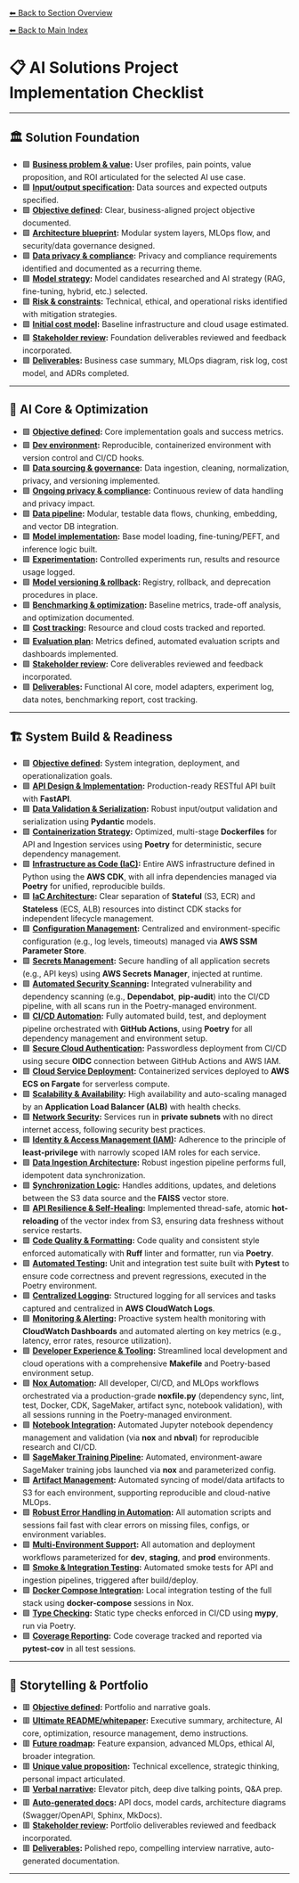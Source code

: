 [⬅ Back to Section Overview](README.md)

[⬅ Back to Main Index](../INDEX.md)

# 📋 AI Solutions Project Implementation Checklist

---

## 🏛️ Solution Foundation

- 🟩 **[Business problem & value](foundation/Business_Problem_Value.md):** User profiles, pain points, value proposition, and ROI articulated for the selected AI use case.
- 🟩 **[Input/output specification](foundation/Business_Problem_Value.md):** Data sources and expected outputs specified.
- 🟩 **[Objective defined](foundation/Objective.md):** Clear, business-aligned project objective documented.
- 🟩 **[Architecture blueprint](foundation/Architecture_Blueprint.md):** Modular system layers, MLOps flow, and security/data governance designed.
- 🟩 **[Data privacy & compliance](foundation/Architecture_Blueprint.md):** Privacy and compliance requirements identified and documented as a recurring theme.
- 🟩 **[Model strategy](foundation/Model_Strategy.md):** Model candidates researched and AI strategy (RAG, fine-tuning, hybrid, etc.) selected.
- 🟩 **[Risk & constraints](foundation/Risk_Constraints.md):** Technical, ethical, and operational risks identified with mitigation strategies.
- 🟩 **[Initial cost model](foundation/Deliverables.md):** Baseline infrastructure and cloud usage estimated.
- 🟩 **[Stakeholder review](foundation/Deliverables.md):** Foundation deliverables reviewed and feedback incorporated.
- 🟩 **[Deliverables](foundation/Deliverables.md):** Business case summary, MLOps diagram, risk log, cost model, and ADRs completed.

---

## 🧠 AI Core & Optimization

- 🟩 **[Objective defined](core/Objective.md):** Core implementation goals and success metrics.
- 🟩 **[Dev environment](core/Dev_Environment_Data.md):** Reproducible, containerized environment with version control and CI/CD hooks.
- 🟩 **[Data sourcing & governance](core/Dev_Environment_Data.md):** Data ingestion, cleaning, normalization, privacy, and versioning implemented.
- 🟩 **[Ongoing privacy & compliance](core/Dev_Environment_Data.md):** Continuous review of data handling and privacy impact.
- 🟩 **[Data pipeline](core/Data_Pipeline_Processing.md):** Modular, testable data flows, chunking, embedding, and vector DB integration.
- 🟩 **[Model implementation](core/Model_Implementation_Experimentation.md):** Base model loading, fine-tuning/PEFT, and inference logic built.
- 🟩 **[Experimentation](core/Model_Implementation_Experimentation.md):** Controlled experiments run, results and resource usage logged.
- 🟩 **[Model versioning & rollback](core/Model_Implementation_Experimentation.md):** Registry, rollback, and deprecation procedures in place.
- 🟩 **[Benchmarking & optimization](core/Benchmarking_Optimization.md):** Baseline metrics, trade-off analysis, and optimization documented.
- 🟩 **[Cost tracking](core/Benchmarking_Optimization.md):** Resource and cloud costs tracked and reported.
- 🟩 **[Evaluation plan](core/Evaluation_Plan.md):** Metrics defined, automated evaluation scripts and dashboards implemented.
- 🟩 **[Stakeholder review](core/Deliverables.md):** Core deliverables reviewed and feedback incorporated.
- 🟩 **[Deliverables](core/Deliverables.md):** Functional AI core, model adapters, experiment log, data notes, benchmarking report, cost tracking.

---

## 🏗️ System Build & Readiness

- 🟩 **[Objective defined](build/Objective.md):** System integration, deployment, and operationalization goals.
- 🟩 **[API Design & Implementation](build/API_Integration.md):** Production-ready RESTful API built with **FastAPI**.
- 🟩 **[Data Validation & Serialization](build/API_Integration.md):** Robust input/output validation and serialization using **Pydantic** models.
- 🟩 **[Containerization Strategy](build/Deployment_Infrastructure.md):** Optimized, multi-stage **Dockerfiles** for API and Ingestion services using **Poetry** for deterministic, secure dependency management.
- 🟩 **[Infrastructure as Code (IaC)](build/Deployment_Infrastructure.md):** Entire AWS infrastructure defined in Python using the **AWS CDK**, with all infra dependencies managed via **Poetry** for unified, reproducible builds.
- 🟩 **[IaC Architecture](build/Deployment_Infrastructure.md):** Clear separation of **Stateful** (S3, ECR) and **Stateless** (ECS, ALB) resources into distinct CDK stacks for independent lifecycle management.
- 🟩 **[Configuration Management](build/Deployment_Infrastructure.md):** Centralized and environment-specific configuration (e.g., log levels, timeouts) managed via **AWS SSM Parameter Store**.
- 🟩 **[Secrets Management](build/Deployment_Infrastructure.md):** Secure handling of all application secrets (e.g., API keys) using **AWS Secrets Manager**, injected at runtime.
- 🟩 **[Automated Security Scanning](build/Deployment_Infrastructure.md):** Integrated vulnerability and dependency scanning (e.g., **Dependabot**, **pip-audit**) into the CI/CD pipeline, with all scans run in the Poetry-managed environment.
- 🟩 **[CI/CD Automation](build/Deployment_Infrastructure.md):** Fully automated build, test, and deployment pipeline orchestrated with **GitHub Actions**, using **Poetry** for all dependency management and environment setup.
- 🟩 **[Secure Cloud Authentication](build/Deployment_Infrastructure.md):** Passwordless deployment from CI/CD using secure **OIDC** connection between GitHub Actions and AWS IAM.
- 🟩 **[Cloud Service Deployment](build/Deployment_Infrastructure.md):** Containerized services deployed to **AWS ECS on Fargate** for serverless compute.
- 🟩 **[Scalability & Availability](build/Deployment_Infrastructure.md):** High availability and auto-scaling managed by an **Application Load Balancer (ALB)** with health checks.
- 🟩 **[Network Security](build/Deployment_Infrastructure.md):** Services run in **private subnets** with no direct internet access, following security best practices.
- 🟩 **[Identity & Access Management (IAM)](build/Deployment_Infrastructure.md):** Adherence to the principle of **least-privilege** with narrowly scoped IAM roles for each service.
- 🟩 **[Data Ingestion Architecture](build/Operational_Playbook.md):** Robust ingestion pipeline performs full, idempotent data synchronization.
- 🟩 **[Synchronization Logic](build/Operational_Playbook.md):** Handles additions, updates, and deletions between the S3 data source and the **FAISS** vector store.
- 🟩 **[API Resilience & Self-Healing](build/Operational_Playbook.md):** Implemented thread-safe, atomic **hot-reloading** of the vector index from S3, ensuring data freshness without service restarts.
- 🟩 **[Code Quality & Formatting](build/Testing_Validation.md):** Code quality and consistent style enforced automatically with **Ruff** linter and formatter, run via **Poetry**.
- 🟩 **[Automated Testing](build/Testing_Validation.md):** Unit and integration test suite built with **Pytest** to ensure code correctness and prevent regressions, executed in the Poetry environment.
- 🟩 **[Centralized Logging](build/Observability_Monitoring.md):** Structured logging for all services and tasks captured and centralized in **AWS CloudWatch Logs**.
- 🟩 **[Monitoring & Alerting](build/Observability_Monitoring.md):** Proactive system health monitoring with **CloudWatch Dashboards** and automated alerting on key metrics (e.g., latency, error rates, resource utilization).
- 🟩 **[Developer Experience & Tooling](build/Deployment_Infrastructure.md):** Streamlined local development and cloud operations with a comprehensive **Makefile** and Poetry-based environment setup.
- 🟩 **[Nox Automation](build/Deployment_Infrastructure.md):** All developer, CI/CD, and MLOps workflows orchestrated via a production-grade **noxfile.py** (dependency sync, lint, test, Docker, CDK, SageMaker, artifact sync, notebook validation), with all sessions running in the Poetry-managed environment.
- 🟩 **[Notebook Integration](build/Deployment_Infrastructure.md):** Automated Jupyter notebook dependency management and validation (via **nox** and **nbval**) for reproducible research and CI/CD.
- 🟩 **[SageMaker Training Pipeline](build/Deployment_Infrastructure.md):** Automated, environment-aware SageMaker training jobs launched via **nox** and parameterized config.
- 🟩 **[Artifact Management](build/Deployment_Infrastructure.md):** Automated syncing of model/data artifacts to S3 for each environment, supporting reproducible and cloud-native MLOps.
- 🟩 **[Robust Error Handling in Automation](build/Deployment_Infrastructure.md):** All automation scripts and sessions fail fast with clear errors on missing files, configs, or environment variables.
- 🟩 **[Multi-Environment Support](build/Deployment_Infrastructure.md):** All automation and deployment workflows parameterized for **dev**, **staging**, and **prod** environments.
- 🟩 **[Smoke & Integration Testing](build/Testing_Validation.md):** Automated smoke tests for API and ingestion pipelines, triggered after build/deploy.
- 🟩 **[Docker Compose Integration](build/Deployment_Infrastructure.md):** Local integration testing of the full stack using **docker-compose** sessions in Nox.
- 🟩 **[Type Checking](build/Testing_Validation.md):** Static type checks enforced in CI/CD using **mypy**, run via Poetry.
- 🟩 **[Coverage Reporting](build/Testing_Validation.md):** Code coverage tracked and reported via **pytest-cov** in all test sessions.

---

## 🌟 Storytelling & Portfolio

- 🟥 **[Objective defined](portfolio/Objective.md):** Portfolio and narrative goals.
- 🟥 **[Ultimate README/whitepaper](portfolio/Ultimate_README.md):** Executive summary, architecture, AI core, optimization, resource management, demo instructions.
- 🟥 **[Future roadmap](portfolio/Future_Roadmap.md):** Feature expansion, advanced MLOps, ethical AI, broader integration.
- 🟥 **[Unique value proposition](portfolio/Unique_Value.md):** Technical excellence, strategic thinking, personal impact articulated.
- 🟥 **[Verbal narrative](portfolio/Verbal_Narrative.md):** Elevator pitch, deep dive talking points, Q&A prep.
- 🟥 **[Auto-generated docs](portfolio/Deliverables.md):** API docs, model cards, architecture diagrams (Swagger/OpenAPI, Sphinx, MkDocs).
- 🟥 **[Stakeholder review](portfolio/Deliverables.md):** Portfolio deliverables reviewed and feedback incorporated.
- 🟥 **[Deliverables](portfolio/Deliverables.md):** Polished repo, compelling interview narrative, auto-generated documentation.

---
